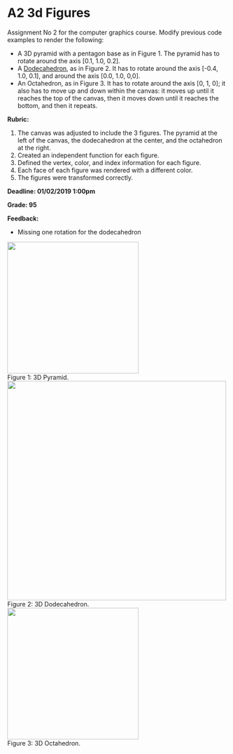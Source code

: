 # A2 3d Figures

Assignment No 2 for the computer graphics course. Modify previous code examples to render the following:

- A 3D pyramid with a pentagon base as in Figure 1. The pyramid has to rotate around the axis [0.1, 1.0, 0.2].
- A [Dodecahedron](https://en.wikipedia.org/wiki/Regular_dodecahedron), as in Figure 2. It has to rotate around the axis [-0.4, 1.0, 0.1], and around the axis [0.0, 1.0, 0,0].
- An Octahedron, as in Figure 3. It has to rotate around the axis [0, 1, 0]; it also has to move up and down within the canvas: it moves up until it reaches the top of the canvas, then it moves down until it reaches the bottom, and then it repeats.

**Rubric:**

1. The canvas was adjusted to include the 3 figures. The pyramid at the left of the canvas, the dodecahedron at the center, and the octahedron at the right.
2. Created an independent function for each figure.
3. Defined the vertex, color, and index information for each figure.
4. Each face of each figure was rendered with a different color.
5. The figures were transformed correctly.

**Deadline: 01/02/2019 1:00pm**

**Grade: 95**

**Feedback:**
- Missing one rotation for the dodecahedron

<img src="Images/Pyramid.png" width="300">
<br/>Figure 1: 3D Pyramid.<br/>

<img src="Images/Dodecahedron.jpg" width="500">
<br/>Figure 2: 3D Dodecahedron.<br/>

<img src="Images/Octahedron.jpg" width="300">
<br/>Figure 3: 3D Octahedron.

